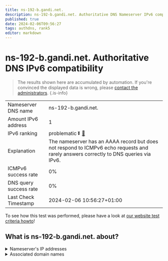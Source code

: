 ```yaml
---
title: ns-192-b.gandi.net.
description: ns-192-b.gandi.net. Authoritative DNS Nameserver IPv6 compatibility
published: true
date: 2024-02-06T09:56:27
tags: authdns, rank5
editor: markdown
---
```


# ns-192-b.gandi.net. Authoritative DNS IPv6 compatibility

> The results shown here are accumulated by automation. If you're convinced the displayed data is wrong, please [contact the administrators](/howto/chat). 
{.is-info}




|   |   |
| - | - |
| Nameserver DNS name | ns-192-b.gandi.net.
| Amount IPv6 address | 1
| IPv6 ranking | problematic :arrow_double_down: [🔗](/howto/ranking) |
| Explanation | The nameserver has an AAAA record but does not respond to ICMPv6 echo requests and rarely answers correctly to DNS queries via IPv6. |
| ICMPv6 success rate | 0%|
| DNS query success rate | 0% |
| Last Check Timestamp | 2024-02-06 10:56:27+01:00 |

To see how this test was performed, please have a look at [our website test criteria howto](/howto/testcriteria/authdns)!


## What is ns-192-b.gandi.net. about?




<details>
<summary>Nameserver's IP addresses</summary>

2001:4b98:aaab::c1

</details>



<details>
<summary>Associated domain names</summary>

questdb.io

</details>
